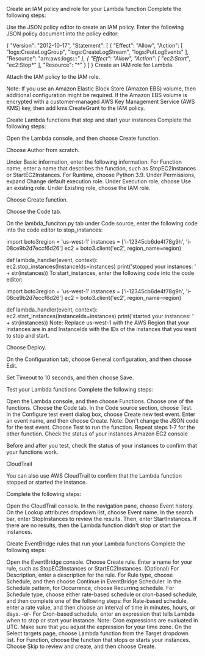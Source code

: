 Create an IAM policy and role for your Lambda function
Complete the following steps:

Use the JSON policy editor to create an IAM policy. Enter the following JSON policy document into the policy editor:

{
    "Version": "2012-10-17",
    "Statement": [
        {
            "Effect": "Allow",
            "Action": [
                "logs:CreateLogGroup",
                "logs:CreateLogStream",
                "logs:PutLogEvents"
            ],
            "Resource": "arn:aws:logs:*:*:*"
        },
        {
            "Effect": "Allow",
            "Action": [
                "ec2:Start*",
                "ec2:Stop*"
            ],
            "Resource": "*"
        }
    ]
}
Create an IAM role for Lambda.

Attach the IAM policy to the IAM role.

Note: If you use an Amazon Elastic Block Store (Amazon EBS) volume, then additional configuration might be required. If the Amazon EBS volume is encrypted with a customer-managed AWS Key Management Service (AWS KMS) key, then add kms:CreateGrant to the IAM policy.

Create Lambda functions that stop and start your instances
Complete the following steps:

Open the Lambda console, and then choose Create function.

Choose Author from scratch.

Under Basic information, enter the following information:
For Function name, enter a name that describes the function, such as StopEC2Instances or StartEC2Instances.
For Runtime, choose Python 3.9.
Under Permissions, expand Change default execution role.
Under Execution role, choose Use an existing role.
Under Existing role, choose the IAM role.

Choose Create function.

Choose the Code tab.

On the lambda_funciton.py tab under Code source, enter the following code into the code editor to stop_instances:

import boto3region = 'us-west-1'
instances = ['i-12345cb6de4f78g9h', 'i-08ce9b2d7eccf6d26']
ec2 = boto3.client('ec2', region_name=region)

def lambda_handler(event, context):
    ec2.stop_instances(InstanceIds=instances)
    print('stopped your instances: ' + str(instances))
To start_instances, enter the following code into the code editor:

import boto3region = 'us-west-1'
instances = ['i-12345cb6de4f78g9h', 'i-08ce9b2d7eccf6d26']
ec2 = boto3.client('ec2', region_name=region)

def lambda_handler(event, context):
    ec2.start_instances(InstanceIds=instances)
    print('started your instances: ' + str(instances))
Note: Replace us-west-1 with the AWS Region that your instances are in and InstanceIds with the IDs of the instances that you want to stop and start.

Choose Deploy.

On the Configuration tab, choose General configuration, and then choose Edit.

Set Timeout to 10 seconds, and then choose Save.

Test your Lambda functions
Complete the following steps:

Open the Lambda console, and then choose Functions.
Choose one of the functions.
Choose the Code tab.
In the Code source section, choose Test.
In the Configure test event dialog box, choose Create new test event.
Enter an event name, and then choose Create.
Note: Don't change the JSON code for the test event.
Choose Test to run the function.
Repeat steps 1-7 for the other function.
Check the status of your instances
Amazon EC2 console

Before and after you test, check the status of your instances to confirm that your functions work.

CloudTrail

You can also use AWS CloudTrail to confirm that the Lambda function stopped or started the instance.

Complete the following steps:

Open the CloudTrail console.
In the navigation pane, choose Event history.
On the Lookup attributes dropdown list, choose Event name.
In the search bar, enter StopInstances to review the results. Then, enter StartInstances.
If there are no results, then the Lambda function didn't stop or start the instances.

Create EventBridge rules that run your Lambda functions
Complete the following steps:

Open the EventBridge console.
Choose Create rule.
Enter a name for your rule, such as StopEC2Instances or StartEC2Instances.
(Optional) For Description, enter a description for the rule.
For Rule type, choose Schedule, and then choose Continue in EventBridge Scheduler.
In the Schedule pattern, for Occurrence, choose Recurring schedule.
For Schedule type, choose either rate-based schedule or cron-based schedule, and then complete one of the following steps:
For Rate-based schedule, enter a rate value, and then choose an interval of time in minutes, hours, or days.
-or-
For Cron-based schedule, enter an expression that tells Lambda when to stop or start your instance.
Note: Cron expressions are evaluated in UTC. Make sure that you adjust the expression for your time zone.
On the Select targets page, choose Lambda function from the Target dropdown list.
For Function, choose the function that stops or starts your instances.
Choose Skip to review and create, and then choose Create.
